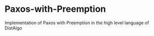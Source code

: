 # Paxos-with-Preemption
Implementation of Paxos with Preemption in the high level language of DistAlgo
